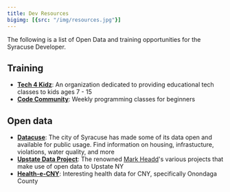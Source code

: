 ```yaml
---
title: Dev Resources
bigimg: [{src: "/img/resources.jpg"}]
---
```


The following is a list of Open Data and training opportunities for the Syracuse Developer.

## Training

* **[Tech 4 Kidz](https://tech4kidz.net)**: 
An organization dedicated to providing educational tech classes to kids ages 7 - 15 
* **[Code Community](https://codecommunity.io)**: Weekly programming classes for beginners 


## Open data
* **[Datacuse](http://data.syrgov.net)**: The city of Syracuse has made some of its data open and available for public usage. Find information on housing, infrastucture, violations, water quality, and more
* **[Upstate Data Project](https://dataupstate.org/projects/)**: The renowned [Mark Headd](https://twitter.com/mheadd)'s various projects that make use of open data to Upstate NY
* **[Health-e-CNY](http://www.healthecny.org/index.php?module=Tiles&controller=index&action=display&alias=OnondagaData)**: Interesting health data for CNY, specifically Onondaga County
